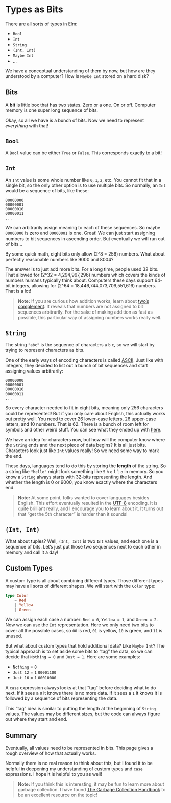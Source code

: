 # Types as Bits

There are all sorts of types in Elm:

- `Bool`
- `Int`
- `String`
- `(Int, Int)`
- `Maybe Int`
- ...

We have a conceptual understanding of them by now, but how are they understood by a computer? How is `Maybe Int` stored on a hard disk?

## Bits

A **bit** is little box that has two states. Zero or a one. On or off. Computer memory is one super long sequence of bits.

Okay, so all we have is a bunch of bits. Now we need to represent _everything_ with that!

## `Bool`

A `Bool` value can be either `True` or `False`. This corresponds exactly to a bit!

## `Int`

An `Int` value is some whole number like `0`, `1`, `2`, etc. You cannot fit that in a single bit, so the only other option is to use multiple bits. So normally, an `Int` would be a sequence of bits, like these:

```
00000000
00000001
00000010
00000011
...
```

We can arbitrarily assign meaning to each of these sequences. So maybe `00000000` is zero and `00000001` is one. Great! We can just start assigning numbers to bit sequences in ascending order. But eventually we will run out of bits...

By some quick math, eight bits only allow (2^8 = 256) numbers. What about perfectly reasonable numbers like 9000 and 8004?

The answer is to just add more bits. For a long time, people used 32 bits. That allowed for (2^32 = 4,294,967,296) numbers which covers the kinds of numbers humans typically think about. Computers these days support 64-bit integers, allowing for (2^64 = 18,446,744,073,709,551,616) numbers. That is a lot!

> **Note:** If you are curious how addition works, learn about [two’s complement](https://en.wikipedia.org/wiki/Two%27s_complement). It reveals that numbers are not assigned to bit sequences arbitrarily. For the sake of making addition as fast as possible, this particular way of assigning numbers works really well.

## `String`

The string `"abc"` is the sequence of characters `a` `b` `c`, so we will start by trying to represent characters as bits.

One of the early ways of encoding characters is called [ASCII](https://en.wikipedia.org/wiki/ASCII). Just like with integers, they decided to list out a bunch of bit sequences and start assigning values arbitrarily:

```
00000000
00000001
00000010
00000011
...
```

So every character needed to fit in eight bits, meaning only 256 characters could be represented! But if you only care about English, this actually works out pretty well. You need to cover 26 lower-case letters, 26 upper-case letters, and 10 numbers. That is 62. There is a bunch of room left for symbols and other weird stuff. You can see what they ended up with [here](https://ascii.cl/).

We have an idea for characters now, but how will the computer know where the `String` ends and the next piece of data begins? It is all just bits. Characters look just like `Int` values really! So we need some way to mark the end.

These days, languages tend to do this by storing the **length** of the string. So a string like `"hello"` might look something like `5` `h` `e` `l` `l` `o` in memory. So you know a `String` always starts with 32-bits representing the length. And whether the length is 0 or 9000, you know exactly where the characters end.

> **Note:** At some point, folks wanted to cover languages besides English. This effort eventually resulted in the [UTF-8](https://en.wikipedia.org/wiki/UTF-8) encoding. It is quite brilliant really, and I encourage you to learn about it. It turns out that “get the 5th character” is harder than it sounds!

## `(Int, Int)`

What about tuples? Well, `(Int, Int)` is two `Int` values, and each one is a sequence of bits. Let’s just put those two sequences next to each other in memory and call it a day!

## Custom Types

A custom type is all about combining different types. Those different types may have all sorts of different shapes. We will start with the `Color` type:

```elm
type Color
    = Red
    | Yellow
    | Green
```

We can assign each case a number: `Red = 0`, `Yellow = 1`, and `Green = 2`. Now we can use the `Int` representation. Here we only need two bits to cover all the possible cases, so `00` is red, `01` is yellow, `10` is green, and `11` is unused.

But what about custom types that hold additional data? Like `Maybe Int`? The typical approach is to set aside some bits to “tag” the data, so we can decide that `Nothing = 0` and `Just = 1`. Here are some examples:

- `Nothing` = `0`
- `Just 12` = `1` `00001100`
- `Just 16` = `1` `00010000`

A `case` expression always looks at that “tag” before deciding what to do next. If it sees a `0` it knows there is no more data. If it sees a `1` it knows it is followed by a sequence of bits representing the data.

This “tag” idea is similar to putting the length at the beginning of `String` values. The values may be different sizes, but the code can always figure out where they start and end.

## Summary

Eventually, all values need to be represented in bits. This page gives a rough overview of how that actually works.

Normally there is no real reason to think about this, but I found it to be helpful in deepening my understanding of custom types and `case` expressions. I hope it is helpful to you as well!

> **Note:** If you think this is interesting, it may be fun to learn more about garbage collection. I have found [The Garbage Collection Handbook](http://gchandbook.org/) to be an excellent resource on the topic!
